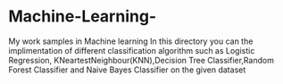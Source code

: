 # Machine-Learning-
My work samples in Machine learning
In this directory you can the implimentation of different classification algorithm such as Logistic Regression, KNeartestNeighbour(KNN),Decision Tree Classifier,Random Forest Classifier and Naive Bayes Classifier on the given dataset
